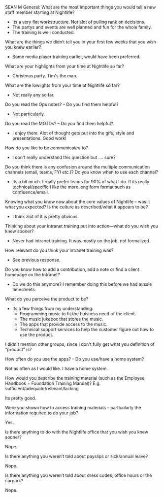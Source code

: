 SEAN M
General:
What are the most important things you would tell a new staff member starting at Nightlife?

- Its a very flat workstructure.  Not alot of pulling rank on decisions.
- The partys and events are well planned and fun for the whole family.
- The training is well conducted.

What are the things we didn’t tell you in your first few weeks that you wish you knew earlier?

- Some media player training earlier, would have been preferred.

What are your highlights from your time at Nightlife so far?

- Christmas party. Tim's the man.

What are the lowlights from your time at Nightlife so far?

- Not really any so far.

Do you read the Ops notes? – Do you find them helpful? 

- Not particularly.

Do you read the MOTDs? – Do you find them helpful? 

-  I enjoy them.  Alot of thought gets put into the gifs, style and presentations.  Good work!

How do you like to be communicated to?

-  I don't really understand this question but .... sure?

Do you think there is any confusion around the multiple communication channels (email, teams, FYI etc.)? Do you know when to use each channel? 

-  Its a bit much.  I really prefer teams for 90% of what I do.  If its really technical/specific I like the more long form format such as confluence/email.

Knowing what you know now about the core values of Nightlife – was it what you expected? Is the culture as described/what it appears to be?

-  I think alot of it is pretty obvious.

Thinking about your Intranet training put into action—what do you wish you knew sooner?

- Never had intranet training.  It was mostly on the job, not formalized.

How relevant do you think your Intranet training was?

- See previous response.

Do you know how to add a contribution, add a note or find a client homepage on the Intranet?

- Do we do this anymore?  I remember doing this before we had aussie timesheets.

What do you perceive the product to be?

- Its a few things from my understanding:
    - Programming music to fit the buisness need of the client.
    - The music jukebox that stores the music.
    - The apps that provide access to the music.
    - Technical support services to help the customer figure out how to use the product.

I didn't mention other groups, since I don't fully get what you definition of "product" is?

How often do you use the apps? – Do you use/have a home system? 

Not as often as I would like.  I have a home system.

How would you describe the training material (such as the Employee Handbook + Foundation Training Manual)? E.g. sufficient/adequate/relevant/lacking

Its pretty good.

Were you shown how to access training materials – particularly the information required to do your job?

Yes.

Is there anything to do with the Nightlife office that you wish you knew sooner? 

Nope.

Is there anything you weren’t told about payslips or sick/annual leave? 

Nope.

Is there anything you weren’t told about dress codes, office hours or the carpark?

Nope.

